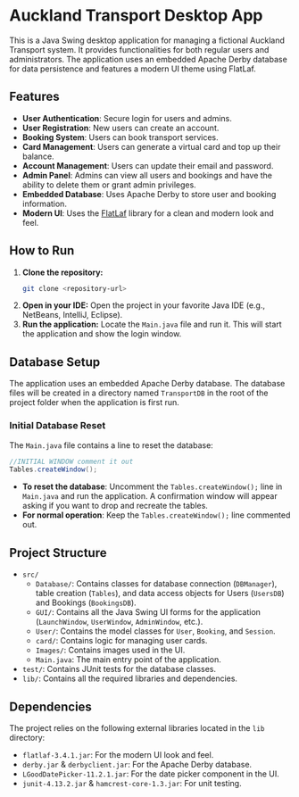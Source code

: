 # Auckland Transport Desktop App

This is a Java Swing desktop application for managing a fictional Auckland Transport system. It provides functionalities for both regular users and administrators. The application uses an embedded Apache Derby database for data persistence and features a modern UI theme using FlatLaf.

## Features

-   **User Authentication**: Secure login for users and admins.
-   **User Registration**: New users can create an account.
-   **Booking System**: Users can book transport services.
-   **Card Management**: Users can generate a virtual card and top up their balance.
-   **Account Management**: Users can update their email and password.
-   **Admin Panel**: Admins can view all users and bookings and have the ability to delete them or grant admin privileges.
-   **Embedded Database**: Uses Apache Derby to store user and booking information.
-   **Modern UI**: Uses the [FlatLaf](https://www.formdev.com/flatlaf/) library for a clean and modern look and feel.

## How to Run

1.  **Clone the repository:**
    ```bash
    git clone <repository-url>
    ```
2.  **Open in your IDE:**
    Open the project in your favorite Java IDE (e.g., NetBeans, IntelliJ, Eclipse).
3.  **Run the application:**
    Locate the `Main.java` file and run it. This will start the application and show the login window.

## Database Setup

The application uses an embedded Apache Derby database. The database files will be created in a directory named `TransportDB` in the root of the project folder when the application is first run.

### Initial Database Reset

The `Main.java` file contains a line to reset the database:

```java
//INITIAL WINDOW comment it out
Tables.createWindow();
```

-   **To reset the database**: Uncomment the `Tables.createWindow();` line in `Main.java` and run the application. A confirmation window will appear asking if you want to drop and recreate the tables.
-   **For normal operation**: Keep the `Tables.createWindow();` line commented out.

## Project Structure

-   `src/`
    -   `Database/`: Contains classes for database connection (`DBManager`), table creation (`Tables`), and data access objects for Users (`UsersDB`) and Bookings (`BookingsDB`).
    -   `GUI/`: Contains all the Java Swing UI forms for the application (`LaunchWindow`, `UserWindow`, `AdminWindow`, etc.).
    -   `User/`: Contains the model classes for `User`, `Booking`, and `Session`.
    -   `card/`: Contains logic for managing user cards.
    -   `Images/`: Contains images used in the UI.
    -   `Main.java`: The main entry point of the application.
-   `test/`: Contains JUnit tests for the database classes.
-   `lib/`: Contains all the required libraries and dependencies.

## Dependencies

The project relies on the following external libraries located in the `lib` directory:

-   `flatlaf-3.4.1.jar`: For the modern UI look and feel.
-   `derby.jar` & `derbyclient.jar`: For the Apache Derby database.
-   `LGoodDatePicker-11.2.1.jar`: For the date picker component in the UI.
-   `junit-4.13.2.jar` & `hamcrest-core-1.3.jar`: For unit testing. 